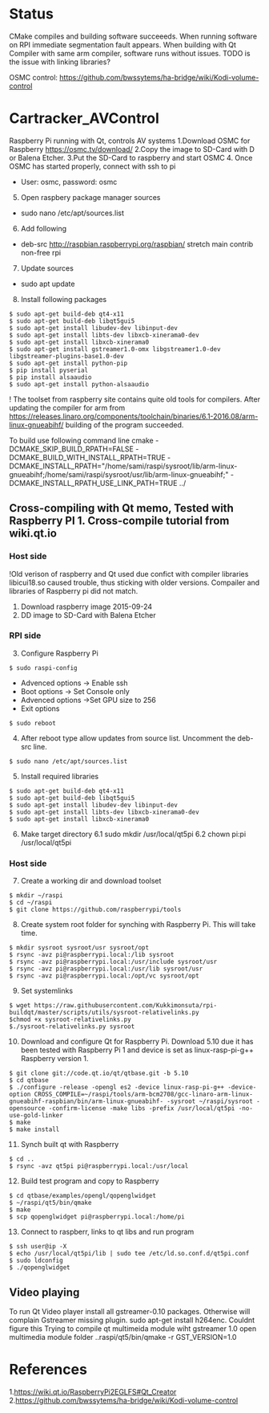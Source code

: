 # Status
CMake compiles and building software succeeeds. When running software on RPI immediate segmentation fault appears.
When building with Qt Compiler with same arm compiler, software runs without issues.
TODO is the issue with linking libraries?

OSMC control: https://github.com/bwssytems/ha-bridge/wiki/Kodi-volume-control
# Cartracker_AVControl
Raspberry Pi running with Qt, controls AV systems
1.Download OSMC for Raspberry https://osmc.tv/download/
2.Copy the image to SD-Card with D or Balena Etcher.
3.Put the SD-Card to raspberry and start OSMC
4. Once OSMC has started properly, connect with ssh to pi
  - User: osmc, password: osmc
5. Open raspbery package manager sources
- sudo nano /etc/apt/sources.list
6. Add following
- deb-src http://raspbian.raspberrypi.org/raspbian/ stretch main contrib non-free rpi
7. Update sources
- sudo apt update
8. Install following packages
```shell
$ sudo apt-get build-deb qt4-x11
$ sudo apt-get build-deb libqt5gui5
$ sudo apt-get install libudev-dev libinput-dev 
$ sudo apt-get install libts-dev libxcb-xinerama0-dev
$ sudo apt-get install libxcb-xinerama0
$ sudo apt-get install gstreamer1.0-omx libgstreamer1.0-dev libgstreamer-plugins-base1.0-dev
$ sudo apt-get install python-pip
$ pip install pyserial
$ pip install alsaaudio
$ sudo apt-get install python-alsaaudio
```

! The toolset from raspberry site contains quite old tools for compilers. After updating the compiler for arm from https://releases.linaro.org/components/toolchain/binaries/6.1-2016.08/arm-linux-gnueabihf/ building of the program succeeded.

To build use following command line 
cmake -DCMAKE_SKIP_BUILD_RPATH=FALSE -DCMAKE_BUILD_WITH_INSTALL_RPATH=TRUE -DCMAKE_INSTALL_RPATH="/home/sami/raspi/sysroot/lib/arm-linux-gnueabihf;/home/sami/raspi/sysroot/usr/lib/arm-linux-gnueabihf;" -DCMAKE_INSTALL_RPATH_USE_LINK_PATH=TRUE ../


## Cross-compiling with Qt memo, Tested with Raspberry PI 1. Cross-compile tutorial from wiki.qt.io
### Host side
!Old verison of raspberry and Qt used due confict with compiler libraries
libicui18.so caused trouble, thus sticking with older versions.
Compailer and libraries of Raspberry pi did not match.

1. Download raspberry image 2015-09-24
2. DD image to SD-Card with Balena Etcher

### RPI side
3. Configure Raspberry Pi 
```shell
$ sudo raspi-config
```
- Advenced options -> Enable ssh
- Boot options -> Set Console only
- Advenced options ->Set GPU size to 256
- Exit options
```shell
$ sudo reboot
```
4. After reboot type allow updates from source list. Uncomment the deb-src line.
```shell
$ sudo nano /etc/apt/sources.list
```
5. Install required libraries
```shell
$ sudo apt-get build-deb qt4-x11
$ sudo apt-get build-deb libqt5gui5
$ sudo apt-get install libudev-dev libinput-dev 
$ sudo apt-get install libts-dev libxcb-xinerama0-dev
$ sudo apt-get install libxcb-xinerama0
```
6. Make target directory
  6.1 sudo mkdir /usr/local/qt5pi
  6.2 chown pi:pi /usr/local/qt5pi
  
### Host side
7. Create a working dir and download toolset
```shell
$ mkdir ~/raspi
$ cd ~/raspi
$ git clone https://github.com/raspberrypi/tools
```
8. Create system root folder for synching with Raspberry Pi. This will take time.
```shell
$ mkdir sysroot sysroot/usr sysroot/opt
$ rsync -avz pi@raspberrypi.local:/lib sysroot
$ rsync -avz pi@raspberrypi.local:/usr/include sysroot/usr
$ rsync -avz pi@raspberrypi.local:/usr/lib sysroot/usr
$ rsync -avz pi@raspberrypi.local:/opt/vc sysroot/opt
```
9. Set systemlinks
```shell
$ wget https://raw.githubusercontent.com/Kukkimonsuta/rpi-buildqt/master/scripts/utils/sysroot-relativelinks.py
$chmod +x sysroot-relativelinks.py
$./sysroot-relativelinks.py sysroot
```
10. Download and configure Qt for Raspberry Pi. Download 5.10 due it has been tested with Raspberry Pi 1 and device is set as linux-rasp-pi-g++ Raspberry version 1.
```shell
$ git clone git://code.qt.io/qt/qtbase.git -b 5.10
$ cd qtbase
$ ./configure -release -opengl es2 -device linux-rasp-pi-g++ -device-option CROSS_COMPILE=~/raspi/tools/arm-bcm2708/gcc-linaro-arm-linux-gnueabihf-raspbian/bin/arm-linux-gnueabihf- -sysroot ~/raspi/sysroot -opensource -confirm-license -make libs -prefix /usr/local/qt5pi -no-use-gold-linker
$ make
$ make install
```
11. Synch built qt with Raspberry
```shell
$ cd ..
$ rsync -avz qt5pi pi@raspberrypi.local:/usr/local
```
12. Build test program and copy to Raspberry
```shell
$ cd qtbase/examples/opengl/qopenglwidget
$ ~/raspi/qt5/bin/qmake
$ make
$ scp qopenglwidget pi@raspberrypi.local:/home/pi
```
13. Connect to raspberr, links to qt libs and run program 
```shell
$ ssh user@ip -X
$ echo /usr/local/qt5pi/lib | sudo tee /etc/ld.so.conf.d/qt5pi.conf
$ sudo ldconfig
$ ./qopenglwidget
```
## Video playing
To run Qt Video player install all gstreamer-0.10 packages. Otherwise will complain Gstreamer missing plugin.
sudo apt-get install h264enc. Couldnt figure this
Trying to compile qt multimeida module wiht gstreamer 1.0
open multimedia module folder
..raspi/qt5/bin/qmake -r GST_VERSION=1.0

# References
1.https://wiki.qt.io/RaspberryPi2EGLFS#Qt_Creator
2.https://github.com/bwssytems/ha-bridge/wiki/Kodi-volume-control

